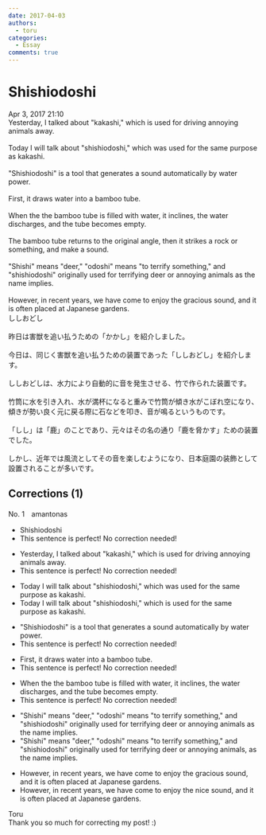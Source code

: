 ```yaml
---
date: 2017-04-03
authors:
  - toru
categories:
  - Essay
comments: true
---
```


# Shishiodoshi
<div class="date">Apr 3, 2017 21:10</div>
<div id="post"><div id="body_show_ori">
Yesterday, I talked about "kakashi," which is used for driving annoying animals away.<br/><br/>Today I will talk about "shishiodoshi," which was used for the same purpose as kakashi.<br/><br/>"Shishiodoshi" is a tool that generates a sound automatically by water power.<br/><br/>First, it draws water into a bamboo tube.<br/><br/>When the the bamboo tube is filled with water, it inclines, the water discharges, and the tube becomes empty.<br/><br/>The bamboo tube returns to the original angle, then it strikes a rock or something, and make a sound.<br/><br/>"Shishi" means "deer," "odoshi" means "to terrify something," and "shishiodoshi" originally used for terrifying deer or annoying animals as the name implies.<br/><br/>However, in recent years, we have come to enjoy the gracious sound, and it is often placed at Japanese gardens.
</div></div>

<!-- more -->

<div id="post_ja"><div id="body_show_mo">
ししおどし<br/><br/>昨日は害獣を追い払うための「かかし」を紹介しました。<br/><br/>今日は、同じく害獣を追い払うための装置であった「ししおどし」を紹介します。<br/><br/>ししおどしは、水力により自動的に音を発生させる、竹で作られた装置です。<br/><br/>竹筒に水を引き入れ、水が満杯になると重みで竹筒が傾き水がこぼれ空になり、傾きが勢い良く元に戻る際に石などを叩き、音が鳴るというものです。<br/><br/>「しし」は「鹿」のことであり、元々はその名の通り「鹿を脅かす」ための装置でした。<br/><br/>しかし、近年では風流としてその音を楽しむようになり、日本庭園の装飾として設置されることが多いです。
</div></div>

## Corrections (1)
<div id="block"><div class="first_name"> No. 1　<span class="just_name">amantonas</span></div><div id="block2">
<ul class="correction_field">
<li class="incorrect">Shishiodoshi</li>
<li class="corrected perfect">This sentence is perfect! No correction needed!</li>
</ul>
<ul class="correction_field">
<li class="incorrect">Yesterday, I talked about "kakashi," which is used for driving annoying animals away.</li>
<li class="corrected perfect">This sentence is perfect! No correction needed!</li>
</ul>
<ul class="correction_field">
<li class="incorrect">Today I will talk about "shishiodoshi," which was used for the same purpose as kakashi.</li>
<li class="corrected correct">
Today I will talk about "shishiodoshi," which <span class="f_blue">is</span> used for the same purpose as kakashi.
</li>
</ul>
<ul class="correction_field">
<li class="incorrect">"Shishiodoshi" is a tool that generates a sound automatically by water power.</li>
<li class="corrected perfect">This sentence is perfect! No correction needed!</li>
</ul>
<ul class="correction_field">
<li class="incorrect">First, it draws water into a bamboo tube.</li>
<li class="corrected perfect">This sentence is perfect! No correction needed!</li>
</ul>
<ul class="correction_field">
<li class="incorrect">When the the bamboo tube is filled with water, it inclines, the water discharges, and the tube becomes empty.</li>
<li class="corrected perfect">This sentence is perfect! No correction needed!</li>
</ul>
<ul class="correction_field">
<li class="incorrect">"Shishi" means "deer," "odoshi" means "to terrify something," and "shishiodoshi" originally used for terrifying deer or annoying animals as the name implies.</li>
<li class="corrected correct">
"Shishi" means "deer," "odoshi" means "to terrify something," and "shishiodoshi" originally used for terrifying deer or annoying animals, as the name implies.
</li>
</ul>
<ul class="correction_field">
<li class="incorrect">However, in recent years, we have come to enjoy the gracious sound, and it is often placed at Japanese gardens.</li>
<li class="corrected correct">
However, in recent years, we have come to enjoy the nice sound, and it is often placed at Japanese gardens.
</li>
</ul>
</div><div class="name"><span class="just_name">Toru</span><br>
Thank you so much for correcting my post! :)
</div>
</div>
